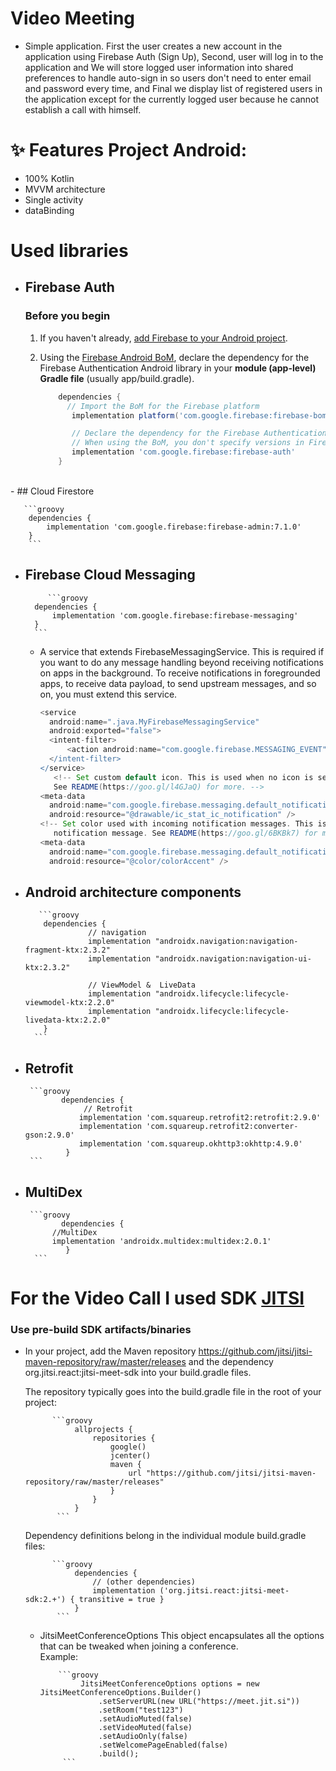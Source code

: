 # Video Meeting

- Simple application. First the user creates a new account in the application using Firebase Auth (Sign Up), Second, user will log in to the application and We will store logged user information into shared preferences to handle auto-sign in so users don't need to enter email and password every time, and Final we display  list of registered users in the application except for the currently logged user because he cannot establish a call with himself.

# ✨ Features Project Android:
- 100% Kotlin
- MVVM architecture
- Single activity
- dataBinding 


# Used libraries
- ## Firebase Auth
  ### Before you begin
    1. If you haven't already, <a href="https://firebase.google.com/docs/android/setup?authuser=0">add Firebase to your Android project</a>.
    2. Using the <a href="https://firebase.google.com/docs/android/learn-more?authuser=0#bom">Firebase Android BoM</a>, declare the dependency for the Firebase Authentication Android library in your <b>module (app-level) Gradle file</b> (usually app/build.gradle).   <br />

       ```groovy
           dependencies {
             // Import the BoM for the Firebase platform
              implementation platform('com.google.firebase:firebase-bom:26.2.0')

              // Declare the dependency for the Firebase Authentication library
              // When using the BoM, you don't specify versions in Firebase library dependencies
              implementation 'com.google.firebase:firebase-auth'
           }
        ```
 <br />
- ## Cloud Firestore

       ```groovy
        dependencies {
            implementation 'com.google.firebase:firebase-admin:7.1.0'
        }
        ```
- ## Firebase Cloud Messaging
    
           ```groovy
        dependencies {
            implementation 'com.google.firebase:firebase-messaging'
        }
        ```
        
     - A service that extends FirebaseMessagingService. This is required if you want to do any message handling beyond receiving notifications on apps in the background. To receive notifications in foregrounded apps, to receive data payload, to send upstream messages, and so on, you must extend this service.
     
          ```groovy
        <service
            android:name=".java.MyFirebaseMessagingService"
            android:exported="false">
            <intent-filter>
                <action android:name="com.google.firebase.MESSAGING_EVENT" />
            </intent-filter>
        </service>
             <!-- Set custom default icon. This is used when no icon is set for incoming notification messages.
             See README(https://goo.gl/l4GJaQ) for more. -->
        <meta-data
            android:name="com.google.firebase.messaging.default_notification_icon"
            android:resource="@drawable/ic_stat_ic_notification" />
        <!-- Set color used with incoming notification messages. This is used when no color is set for the incoming
             notification message. See README(https://goo.gl/6BKBk7) for more. -->
        <meta-data
            android:name="com.google.firebase.messaging.default_notification_color"
            android:resource="@color/colorAccent" />
        ```

- ## Android architecture components
    
         ```groovy
          dependencies {
                    // navigation
                    implementation "androidx.navigation:navigation-fragment-ktx:2.3.2"
                    implementation "androidx.navigation:navigation-ui-ktx:2.3.2"

                    // ViewModel &  LiveData
                    implementation "androidx.lifecycle:lifecycle-viewmodel-ktx:2.2.0"
                    implementation "androidx.lifecycle:lifecycle-livedata-ktx:2.2.0"
          }
        ```


- ## Retrofit

       ```groovy
              dependencies {
                   // Retrofit
                  implementation 'com.squareup.retrofit2:retrofit:2.9.0'
                  implementation 'com.squareup.retrofit2:converter-gson:2.9.0'
                  implementation 'com.squareup.okhttp3:okhttp:4.9.0'
               }
       ```
  
- ## MultiDex

       ```groovy
              dependencies {
            //MultiDex
            implementation 'androidx.multidex:multidex:2.0.1'
               }
        ```
        
# For the Video Call I used SDK <a href ="https://jitsi.github.io/handbook/docs/dev-guide/dev-guide-android-sdk">JITSI</a>
   
   ### Use pre-build SDK artifacts/binaries
   - In your project, add the Maven repository https://github.com/jitsi/jitsi-maven-repository/raw/master/releases and the dependency org.jitsi.react:jitsi-meet-sdk into your build.gradle files.

        The repository typically goes into the build.gradle file in the root of your project:

               ```groovy
                    allprojects {
                        repositories {
                            google()
                            jcenter()
                            maven {
                                url "https://github.com/jitsi/jitsi-maven-repository/raw/master/releases"
                            }
                        }
                    }
                ```
        Dependency definitions belong in the individual module build.gradle files:        


               ```groovy    
                    dependencies {
                        // (other dependencies)
                        implementation ('org.jitsi.react:jitsi-meet-sdk:2.+') { transitive = true }
                    }
                ```
     - JitsiMeetConferenceOptions
         This object encapsulates all the options that can be tweaked when joining a conference.
       <br />
        Example:

               ```groovy    
                    JitsiMeetConferenceOptions options = new JitsiMeetConferenceOptions.Builder()
                        .setServerURL(new URL("https://meet.jit.si"))
                        .setRoom("test123")
                        .setAudioMuted(false)
                        .setVideoMuted(false)
                        .setAudioOnly(false)
                        .setWelcomePageEnabled(false)
                        .build();
                ```



